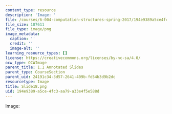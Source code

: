 ```yaml
---
content_type: resource
description: 'Image: '
file: /courses/6-004-computation-structures-spring-2017/194e9389a5ce4fc3aa79a33e4f5e588d_Slide18.png
file_size: 187611
file_type: image/png
image_metadata:
  caption: ''
  credit: ''
  image-alt: ''
learning_resource_types: []
license: https://creativecommons.org/licenses/by-nc-sa/4.0/
ocw_type: OCWImage
parent_title: 1.1 Annotated Slides
parent_type: CourseSection
parent_uid: 24191c34-3d57-2641-409b-fd54b3d9b2dc
resourcetype: Image
title: Slide18.png
uid: 194e9389-a5ce-4fc3-aa79-a33e4f5e588d
---
```

Image: 